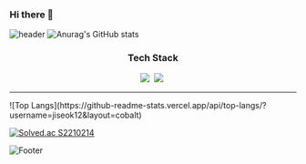 ### Hi there 👋

<!--
**jiseok12/jiseok12** is a ✨ _special_ ✨ repository because its `README.md` (this file) appears on your GitHub profile.

Here are some ideas to get you started:

- 🔭 I’m currently working on ...
- 🌱 I’m currently learning ...
- 👯 I’m looking to collaborate on ...
- 🤔 I’m looking for help with ...
- 💬 Ask me about ...
- 📫 How to reach me: ...
- 😄 Pronouns: ...
- ⚡ Fun fact: ...
-->


  ![header](https://capsule-render.vercel.app/api?type=waving&color=random&height=300&section=header&text=leejiseok&fontSize=90)
  ![Anurag's GitHub stats](https://github-readme-stats.vercel.app/api?username=jiseok12&show_icons=true&theme=cobalt)
  <br>
<div align="center">
  <h3>Tech Stack</h3>
  <div>
    <img src="https://img.shields.io/badge/C-A8B9CC?style=flat-square&logo=Python&logoColor=white"/></a>&nbsp 
   <img src="https://img.shields.io/badge/Python-3766AB?style=flat-square&logo=C&logoColor=white"/></a>&nbsp 
  </div>
</div>
  <hr>
  ![Top Langs](https://github-readme-stats.vercel.app/api/top-langs/?username=jiseok12&layout=cobalt)
  <br>
  
  [![Solved.ac S2210214](http://mazassumnida.wtf/api/v2/generate_badge?boj=S2210214)](https://solved.ac/S2210214)
  
  ![Footer](https://capsule-render.vercel.app/api?type=waving&color=auto&height=200&section=footer)
